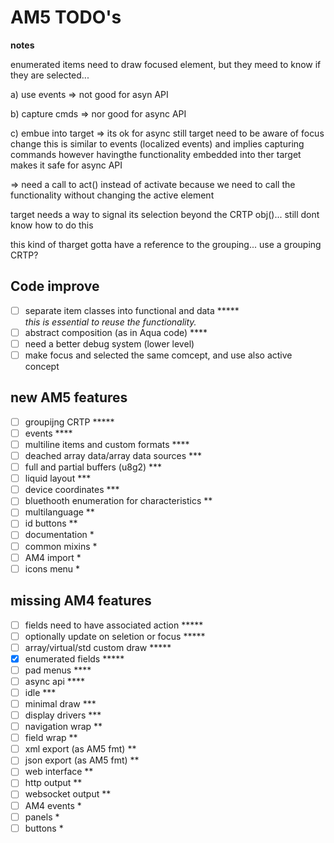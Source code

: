 # AM5 TODO's

**notes**

enumerated items need to draw focused element, but they meed to know if they are selected...

a) use events => not good for asyn API

b) capture cmds => nor good for async API

c) embue into target => its ok for async
  still target need to be aware of focus change
  this is similar to events (localized events)
  and implies capturing commands
  however havingthe functionality embedded into ther target makes it safe for async API

  => need a call to act() instead of activate
  because we need to call the functionality without changing the active element

  target needs a way to signal its selection beyond the CRTP obj()... still dont know how to do this

  this kind of tharget gotta have a reference to the grouping... use a grouping CRTP?

## Code improve
- [ ] separate item classes into functional and data *****  \
  _this is essential to reuse the functionality._
- [ ] abstract composition (as in Aqua code) ****
- [ ] need a better debug system (lower level)
- [ ] make focus and selected the same comcept, and use also active concept

## new AM5 features
- [ ] groupijng CRTP                              *****
- [ ] events                                      ****
- [ ] multiline items and custom formats          ****
- [ ] deached array data/array data sources       ***
- [ ] full and partial buffers (u8g2)             ***
- [ ] liquid layout                               ***
- [ ] device coordinates                          ***
- [ ] bluethooth enumeration for characteristics  **
- [ ] multilanguage                               **
- [ ] id buttons                                  **
- [ ] documentation                               *
- [ ] common mixins                               *
- [ ] AM4 import                                  *
- [ ] icons menu                                  *

## missing AM4 features
- [ ] fields need to have associated action       *****
- [ ] optionally update on seletion or focus      *****
- [ ] array/virtual/std custom draw               *****
- [x] enumerated fields                           *****
- [ ] pad menus                                   ****
- [ ] async api                                   ****
- [ ] idle                                        ***
- [ ] minimal draw                                ***
- [ ] display drivers                             ***
- [ ] navigation wrap                             **
- [ ] field wrap                                  **
- [ ] xml export (as AM5 fmt)                     **
- [ ] json export (as AM5 fmt)                    **
- [ ] web interface                               **
- [ ] http output                                 **
- [ ] websocket output                            **
- [ ] AM4 events                                  *
- [ ] panels                                      *
- [ ] buttons                                     *
